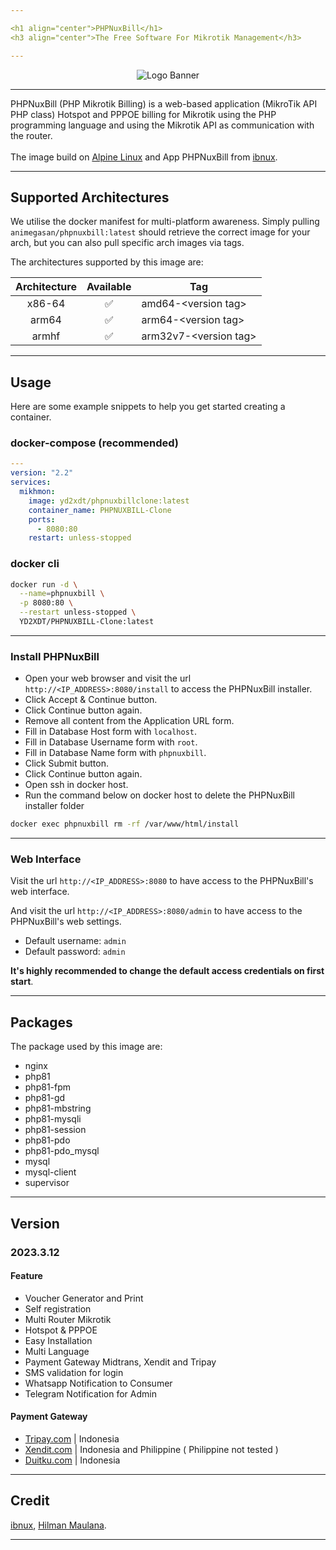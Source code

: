 ```yaml
---

<h1 align="center">PHPNuxBill</h1>
<h3 align="center">The Free Software For Mikrotik Management</h3>

---
```


<p align="center">
<img alt="Logo Banner" src="https://raw.githubusercontent.com/animegasan/phpnuxbill/main/src/install/img/logo.png"/>
</p>

---

PHPNuxBill (PHP Mikrotik Billing) is a web-based application (MikroTik API PHP class) Hotspot and PPPOE billing for Mikrotik using the PHP programming language and using the Mikrotik API as communication with the router.
<br>
<br>
The image build on <a href="http://www.alpinelinux.org" target="_blank">Alpine Linux</a> and App PHPNuxBill from <a href="https://github.com/hotspotbilling/phpnuxbill" target="_blank">ibnux</a>.

---

## Supported Architectures
We utilise the docker manifest for multi-platform awareness. Simply pulling ```animegasan/phpnuxbill:latest``` should retrieve the correct image for your arch, but you can also pull specific arch images via tags.

The architectures supported by this image are:

| Architecture | Available | Tag |
| :----: | :----: | ---- |
| x86-64 | ✅ | amd64-\<version tag\> |
| arm64 | ✅ | arm64-\<version tag\> |
| armhf	| ✅	| arm32v7-\<version tag\> |

---

## Usage
Here are some example snippets to help you get started creating a container.
### docker-compose (recommended)
```yaml
---
version: "2.2"
services:
  mikhmon:
    image: yd2xdt/phpnuxbillclone:latest
    container_name: PHPNUXBILL-Clone
    ports:
      - 8080:80
    restart: unless-stopped
```
### docker cli

```bash
docker run -d \
  --name=phpnuxbill \
  -p 8080:80 \
  --restart unless-stopped \
  YD2XDT/PHPNUXBILL-Clone:latest
```

---

### Install PHPNuxBill
- Open your web browser and visit the url `http://<IP_ADDRESS>:8080/install` to access the PHPNuxBill installer.
- Click Accept & Continue button.
- Click Continue button again.
- Remove all content from the Application URL form.
- Fill in Database Host form with `localhost`.
- Fill in Database Username form with `root`.
- Fill in Database Name form with `phpnuxbill`.
- Click Submit button.
- Click Continue button again.
- Open ssh in docker host.
- Run the command below on docker host to delete the PHPNuxBill installer folder
```bash
docker exec phpnuxbill rm -rf /var/www/html/install
```

---

### Web Interface

Visit the url `http://<IP_ADDRESS>:8080` to have access to the PHPNuxBill's web interface.

And visit the url `http://<IP_ADDRESS>:8080/admin` to have access to the PHPNuxBill's web settings.

-   Default username: `admin`
-   Default password: `admin`

**It's highly recommended to change the default access credentials on first start**.

---

## Packages
The package used by this image are:
- nginx
- php81
- php81-fpm
- php81-gd
- php81-mbstring
- php81-mysqli
- php81-session
- php81-pdo
- php81-pdo_mysql
- mysql
- mysql-client
- supervisor

---

## Version
### 2023.3.12
#### Feature
   - Voucher Generator and Print
   - Self registration
   - Multi Router Mikrotik
   - Hotspot & PPPOE
   - Easy Installation
   - Multi Language
   - Payment Gateway Midtrans, Xendit and Tripay
   - SMS validation for login
   - Whatsapp Notification to Consumer
   - Telegram Notification for Admin

#### Payment Gateway
   - <a href="https://github.com/hotspotbilling/phpnuxbill-tripay" target="_blank">Tripay.com</a> | Indonesia
   - <a href="https://github.com/hotspotbilling/phpnuxbill-xendit" target="_blank">Xendit.com</a> | Indonesia and Philippine ( Philippine not tested )
   - <a href="https://github.com/hotspotbilling/phpnuxbill-duitku" target="_blank">Duitku.com</a> | Indonesia

---

## Credit
[ibnux](https://github.com/ibnux), [Hilman Maulana](https://github.com/animegasan).

---
